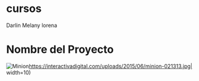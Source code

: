 # cursos
Darlin Melany
lorena 
# Nombre del Proyecto
![Minion](https://interactivadigital.com/uploads/2015/06/minion-021313.jpg)https://interactivadigital.com/uploads/2015/06/minion-021313.jpg| width=10)
